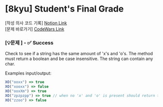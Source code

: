# [8kyu] Student's Final Grade

[작성 의사 코드 기록] [Notion Link](https://mammoth-syrup-d21.notion.site/7kyu-Exes-and-Ohs-1c18b15bc85b80c58134e1642bf05298?pvs=4)
<br/>
[문제 바로가기] [CodeWars Link](https://www.codewars.com/kata/55908aad6620c066bc00002a)


### [💡문제 ] - ✅ Success

Check to see if a string has the same amount of 'x's and 'o's. The method must return a boolean and be case insensitive. The string can contain any char.

Examples input/output:
``` js
XO("ooxx") => true
XO("xooxx") => false
XO("ooxXm") => true
XO("zpzpzpp") => true // when no 'x' and 'o' is present should return true
XO("zzoo") => false
```
